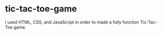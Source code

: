 # tic-tac-toe-game

I used HTML, CSS, and JavaScript in order to made a fully function Tic-Tac-Toe game.

